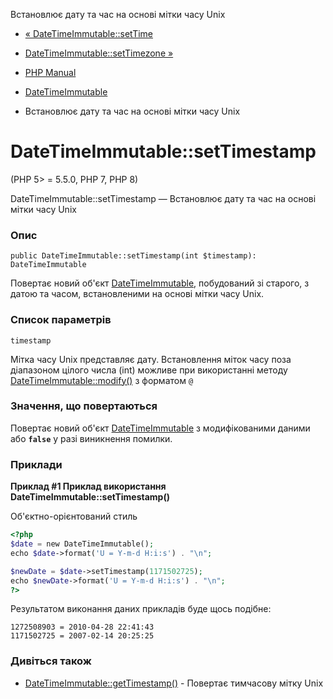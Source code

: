 Встановлює дату та час на основі мітки часу Unix

-   [« DateTimeImmutable::setTime](datetimeimmutable.settime.md)
    
-   [DateTimeImmutable::setTimezone »](datetimeimmutable.settimezone.md)
    
-   [PHP Manual](index.md)
    
-   [DateTimeImmutable](class.datetimeimmutable.md)
    
-   Встановлює дату та час на основі мітки часу Unix
    

# DateTimeImmutable::setTimestamp

(PHP 5> = 5.5.0, PHP 7, PHP 8)

DateTimeImmutable::setTimestamp — Встановлює дату та час на основі мітки часу Unix

### Опис

```methodsynopsis
public DateTimeImmutable::setTimestamp(int $timestamp): DateTimeImmutable
```

Повертає новий об'єкт [DateTimeImmutable](class.datetimeimmutable.md), побудований зі старого, з датою та часом, встановленими на основі мітки часу Unix.

### Список параметрів

`timestamp`

Мітка часу Unix представляє дату. Встановлення міток часу поза діапазоном цілого числа (int) можливе при використанні методу [DateTimeImmutable::modify()](datetimeimmutable.modify.md) з форматом `@`

### Значення, що повертаються

Повертає новий об'єкт [DateTimeImmutable](class.datetimeimmutable.md) з модифікованими даними або **`false`** у разі виникнення помилки.

### Приклади

**Приклад #1 Приклад використання **DateTimeImmutable::setTimestamp()****

Об'єктно-орієнтований стиль

```php
<?php
$date = new DateTimeImmutable();
echo $date->format('U = Y-m-d H:i:s') . "\n";

$newDate = $date->setTimestamp(1171502725);
echo $newDate->format('U = Y-m-d H:i:s') . "\n";
?>
```

Результатом виконання даних прикладів буде щось подібне:

```
1272508903 = 2010-04-28 22:41:43
1171502725 = 2007-02-14 20:25:25
```

### Дивіться також

-   [DateTimeImmutable::getTimestamp()](datetime.gettimestamp.md) - Повертає тимчасову мітку Unix